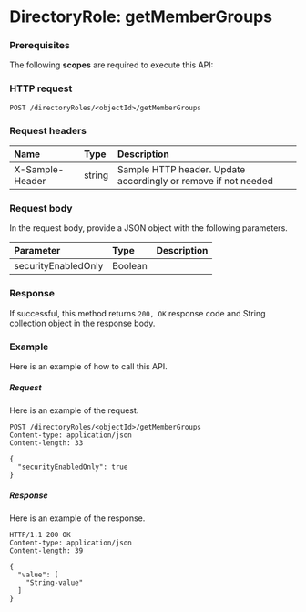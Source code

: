# DirectoryRole: getMemberGroups


### Prerequisites
The following **scopes** are required to execute this API: 
### HTTP request
<!-- { "blockType": "ignored" } -->
```http
POST /directoryRoles/<objectId>/getMemberGroups

```
### Request headers
| Name       | Type | Description|
|:---------------|:--------|:----------|
| X-Sample-Header  | string  | Sample HTTP header. Update accordingly or remove if not needed|

### Request body
In the request body, provide a JSON object with the following parameters.

| Parameter	   | Type	|Description|
|:---------------|:--------|:----------|
|securityEnabledOnly|Boolean||

### Response
If successful, this method returns `200, OK` response code and String collection object in the response body.

### Example
Here is an example of how to call this API.
##### Request
Here is an example of the request.
<!-- {
  "blockType": "request",
  "name": "directoryrole_getmembergroups"
}-->
```http
POST /directoryRoles/<objectId>/getMemberGroups
Content-type: application/json
Content-length: 33

{
  "securityEnabledOnly": true
}
```

##### Response
Here is an example of the response.
<!-- {
  "blockType": "response",
  "truncated": false,
  "@odata.type": "string",
  "isCollection": true
} -->
```http
HTTP/1.1 200 OK
Content-type: application/json
Content-length: 39

{
  "value": [
    "String-value"
  ]
}
```

<!-- uuid: 4c58d19d-ba70-4f46-85bc-d101cdfabda3
2015-10-19 10:21:26 UTC -->
<!-- {
  "type": "#page.annotation",
  "description": "DirectoryRole: getMemberGroups",
  "keywords": "",
  "section": "documentation",
  "tocPath": ""
}-->